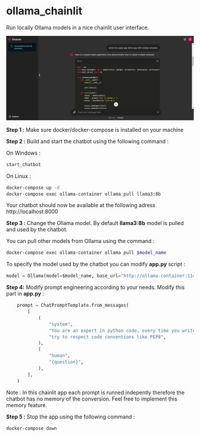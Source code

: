 # ollama_chainlit
Run locally Ollama models in a nice chainlit user interface.

![](./demo.png)

**Step 1 :** Make sure docker/docker-compose is installed on your machine

**Step 2 :** Build and start the chatbot using the following command :

On Windows :
```sh
start_chatbot
```

On Linux : 
```sh
docker-compose up -d
docker-compose exec ollama-container ollama pull llama3:8b
```

Your chatbot should now be available at the following adress http://localhost:8000


**Step 3 :** Change the Ollama model. By default **llama3:8b** model is pulled and used by the chatbot.

You can pull other models from Ollama using the command :
```sh
docker-compose exec ollama-container ollama pull $model_name
```

To specify the model used by the chatbot you can modify **app.py** script :

```python
model = Ollama(model=$model_name, base_url="http://ollama-container:11434")
```

**Step 4:** Modify prompt engineering according to your needs. Modify this part in **app.py** :

```python
    prompt = ChatPromptTemplate.from_messages(
        [
            (
                "system",
                "You are an expert in python code, every time you write a function you"
                "try to respect code conventions like PEP8",
            ),
            (
                "human",
                "{question}",
            ),
        ],
    )
```

Note : In this chainlit app each prompt is runned indepently therefore the chatbot has no memory of the conversion. Feel free to implement this memory feature.

**Step 5 :** Stop the app using the following command :

```sh
docker-compose down
```

